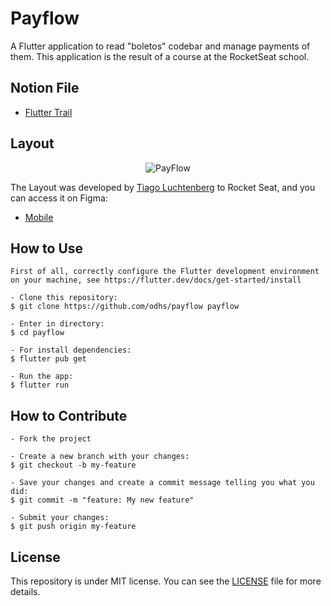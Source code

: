 # Payflow

A Flutter application to read "boletos" codebar and manage payments of them.
This application is the result of a course at the RocketSeat school. 


## Notion File

- [Flutter Trail](https://www.notion.so/NLW-Together-Conte-dos-complementares-ae22125e899549efb2d4e360b5ee5ca3)


## Layout

   <p align="center">
      <img alt="PayFlow" title="PayFlow" src="https://user-images.githubusercontent.com/59374587/122856653-86779c80-d2ed-11eb-8927-8c5433dc37d3.png" />
   </p>

   The Layout was developed by <a href="https://instagram.com/tiagoluchtenberg">Tiago Luchtenberg</a> to Rocket Seat, and you can access it on Figma:   
   - <a href="https://www.figma.com/file/kLK7FYnWKMoN68sQXcSniu/PayFlow">Mobile</a>
   

## How to Use

   ```
   First of all, correctly configure the Flutter development environment on your machine, see https://flutter.dev/docs/get-started/install
   
   - Clone this repository:
   $ git clone https://github.com/odhs/payflow payflow

   - Enter in directory:
   $ cd payflow

   - For install dependencies:
   $ flutter pub get

   - Run the app: 
   $ flutter run
   ```

## How to Contribute

   ```
   - Fork the project 

   - Create a new branch with your changes:
   $ git checkout -b my-feature

   - Save your changes and create a commit message telling you what you did:
   $ git commit -m "feature: My new feature"

   - Submit your changes:
   $ git push origin my-feature
   ```



## License

This repository is under MIT license. You can see the <a href="https://github.com/odhs/payflow/blob/master/LICENSE">LICENSE</a> file for more details.
